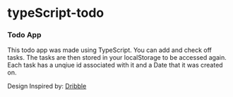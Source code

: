 # typeScript-todo

### Todo App

This todo app was made using TypeScript. You can add and check off tasks. 
The tasks are then stored in your localStorage to be accessed again. 
Each task has a unqiue id associated with it and a Date that it was created on.

Design Inspired by: <a href='https://dribbble.com/shots/16527010-Todo-List-DailyUI-042' target='_blank'>Dribble</a>
